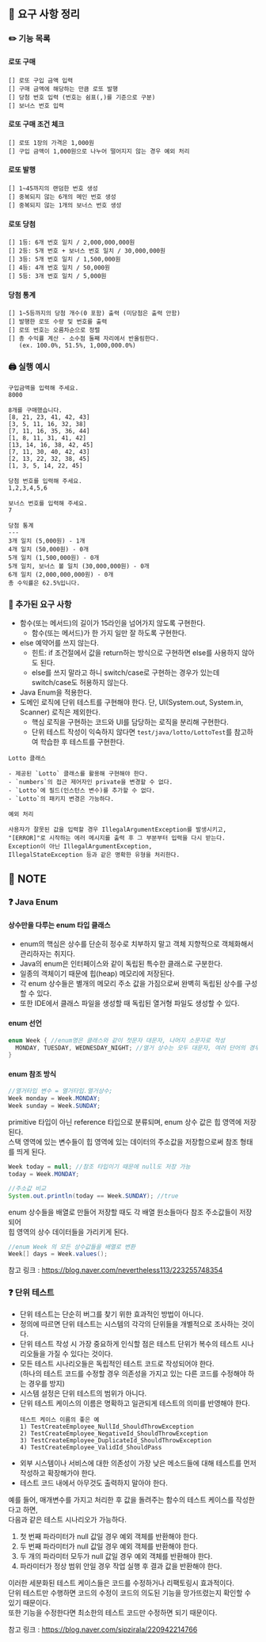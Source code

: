 ## 🚀 요구 사항 정리
### ✏️ 기능 목록
#### 로또 구매
```
[] 로또 구입 금액 입력
[] 구매 금액에 해당하는 만큼 로또 발행
[] 당첨 번호 입력 (번호는 쉼표(,)를 기준으로 구분)
[] 보너스 번호 입력
```
#### 로또 구매 조건 체크
```
[] 로또 1장의 가격은 1,000원
[] 구입 금액이 1,000원으로 나누어 떨어지지 않는 경우 예외 처리
```
#### 로또 발행
```
[] 1~45까지의 랜덤한 번호 생성
[] 중복되지 않는 6개의 메인 번호 생성
[] 중복되지 않는 1개의 보너스 번호 생성
```
#### 로또 당첨
```
[] 1등: 6개 번호 일치 / 2,000,000,000원
[] 2등: 5개 번호 + 보너스 번호 일치 / 30,000,000원
[] 3등: 5개 번호 일치 / 1,500,000원
[] 4등: 4개 번호 일치 / 50,000원
[] 5등: 3개 번호 일치 / 5,000원
```
#### 당첨 통계
```
[] 1~5등까지의 당첨 개수(0 포함) 출력 (미당첨은 출력 안함)
[] 발행한 로또 수량 및 번호를 출력
[] 로또 번호는 오름차순으로 정렬
[] 총 수익률 계산 - 소수점 둘째 자리에서 반올림한다.
   (ex. 100.0%, 51.5%, 1,000,000.0%)
```
### 🖨️ 실행 예시
```
구입금액을 입력해 주세요.
8000

8개를 구매했습니다.
[8, 21, 23, 41, 42, 43] 
[3, 5, 11, 16, 32, 38] 
[7, 11, 16, 35, 36, 44] 
[1, 8, 11, 31, 41, 42] 
[13, 14, 16, 38, 42, 45] 
[7, 11, 30, 40, 42, 43] 
[2, 13, 22, 32, 38, 45] 
[1, 3, 5, 14, 22, 45]

당첨 번호를 입력해 주세요.
1,2,3,4,5,6

보너스 번호를 입력해 주세요.
7

당첨 통계
---
3개 일치 (5,000원) - 1개
4개 일치 (50,000원) - 0개
5개 일치 (1,500,000원) - 0개
5개 일치, 보너스 볼 일치 (30,000,000원) - 0개
6개 일치 (2,000,000,000원) - 0개
총 수익률은 62.5%입니다.
```
### 📩 추가된 요구 사항

- 함수(또는 메서드)의 길이가 15라인을 넘어가지 않도록 구현한다.
    - 함수(또는 메서드)가 한 가지 일만 잘 하도록 구현한다.
- else 예약어를 쓰지 않는다.
    - 힌트: if 조건절에서 값을 return하는 방식으로 구현하면 else를 사용하지 않아도 된다.
    - else를 쓰지 말라고 하니 switch/case로 구현하는 경우가 있는데 switch/case도 허용하지 않는다.
- Java Enum을 적용한다.
- 도메인 로직에 단위 테스트를 구현해야 한다. 단, UI(System.out, System.in, Scanner) 로직은 제외한다.
    - 핵심 로직을 구현하는 코드와 UI를 담당하는 로직을 분리해 구현한다.
    - 단위 테스트 작성이 익숙하지 않다면 `test/java/lotto/LottoTest`를 참고하여 학습한 후 테스트를 구현한다.
```
Lotto 클래스

- 제공된 `Lotto` 클래스를 활용해 구현해야 한다.
- `numbers`의 접근 제어자인 private을 변경할 수 없다.
- `Lotto`에 필드(인스턴스 변수)를 추가할 수 없다.
- `Lotto`의 패키지 변경은 가능하다.
```
```
예외 처리

사용자가 잘못된 값을 입력할 경우 IllegalArgumentException를 발생시키고,
"[ERROR]"로 시작하는 에러 메시지를 출력 후 그 부분부터 입력을 다시 받는다.
Exception이 아닌 IllegalArgumentException,
IllegalStateException 등과 같은 명확한 유형을 처리한다.
```
## 🚀 NOTE
### ❓ Java Enum
#### 상수만을 다루는 enum 타입 클래스
- enum의 핵심은 상수를 단순히 정수로 치부하지 말고 객체 지향적으로 객체화해서 관리하자는 취지다.
- Java의 enum은 인터페이스와 같이 독립된 특수한 클래스로 구분한다.
- 일종의 객체이기 때문에 힙(heap) 메모리에 저장된다.
- 각 enum 상수들은 별개의 메모리 주소 값을 가짐으로써 완벽히 독립된 상수를 구성할 수 있다.
- 또한 IDE에서 클래스 파일을 생성할 때 독립된 열거형 파일도 생성할 수 있다.
#### enum 선언
```java
enum Week { //enum명은 클래스와 같이 첫문자 대문자, 나머지 소문자로 작성
  MONDAY, TUESDAY, WEDNESDAY_NIGHT; //열거 상수는 모두 대문자, 여러 단어의 경우 밑줄(_)
}
```
#### enum 참조 방식
```java
//열거타입 변수 = 열거타입.열거상수;
Week monday = Week.MONDAY;
Week sunday = Week.SUNDAY;
```
primitive 타입이 아닌 reference 타입으로 분류되며, enum 상수 값은 힙 영역에 저장된다.<br>
스택 영역에 있는 변수들이 힙 영역에 있는 데이터의 주소값을 저장함으로써 참조 형태를 띄게 된다.
```java
Week today = null; //참조 타입이기 때문에 null도 저장 가능
today = Week.MONDAY;

//주소값 비교
System.out.println(today == Week.SUNDAY); //true
```
enum 상수들을 배열로 만들어 저장할 때도 각 배열 원소들마다 참조 주소값들이 저장되어<br>
힙 영역의 상수 데이터들을 가리키게 된다.
```java
//enum Week 의 모든 상수값들을 배열로 변환 
Week[] days = Week.values();
```

참고 링크 : https://blog.naver.com/nevertheless113/223255748354
### ❓ 단위 테스트
- 단위 테스트는 단순히 버그를 찾기 위한 효과적인 방법이 아니다.
- 정의에 따르면 단위 테스트는 시스템의 각각의 단위들을 개별적으로 조사하는 것이다.
- 단위 테스트 작성 시 가장 중요하게 인식할 점은 테스트 단위가 복수의 테스트 시나리오들을 가질 수 있다는 것이다.
- 모든 테스트 시나리오들은 독립적인 테스트 코드로 작성되어야 한다.<br>
  (하나의 테스트 코드를 수정할 경우 의존성을 가지고 있는 다른 코드를 수정해야 하는 경우를 방지)
- 시스템 설정은 단위 테스트의 범위가 아니다.
- 단위 테스트 케이스의 이름은 명확하고 일관되게 테스트의 의미를 반영해야 한다.
  ```
  테스트 케이스 이름의 좋은 예
  1) TestCreateEmployee_NullId_ShouldThrowException
  2) TestCreateEmployee_NegativeId_ShouldThrowException
  3) TestCreateEmployee_DuplicateId_ShouldThrowException
  4) TestCreateEmployee_ValidId_ShouldPass
  ```
- 외부 시스템이나 서비스에 대한 의존성이 가장 낮은 메소드들에 대해 테스트를 먼저 작성하고 확장해가야 한다.
- 테스트 코드 내에서 아무것도 출력하지 말아야 한다.

예를 들어, 매개변수를 가지고 처리한 후 값을 돌려주는 함수의 테스트 케이스를 작성한다고 하면,<br>
다음과 같은 테스트 시나리오가 가능하다.

1. 첫 번째 파라미터가 null 값일 경우 예외 객체를 반환해야 한다.
2. 두 번째 파라미터가 null 값일 경우 예외 객체를 반환해야 한다.
3. 두 개의 파라미터 모두가 null 값일 경우 예외 객체를 반환해야 한다.
4. 파라미터가 정상 범위 안일 경우 작업 실행 후 결과 값을 반환해야 한다.

이러한 세분화된 테스트 케이스들은 코드를 수정하거나 리팩토링시 효과적이다.<br>
단위 테스트만 수행하면 코드의 수정이 코드의 의도된 기능을 망가뜨렸는지 확인할 수 있기 때문이다.<br>
또한 기능을 수정한다면 최소한의 테스트 코드만 수정하면 되기 때문이다.

참고 링크 : https://blog.naver.com/sipzirala/220942214766